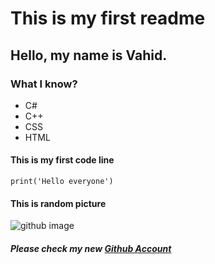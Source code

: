 # This is my first readme
## Hello, my name is Vahid.
### What I know?
- C#
- C++
- CSS
- HTML
#### This is my first code line
```print('Hello everyone')```
#### This is random picture
![github image](https://www.howtogeek.com/wp-content/uploads/2022/08/github_hero_2.jpg?height=200p&trim=2,2,2,2)
##### Please check my new [Github Account](https://github.com/vahidesh)